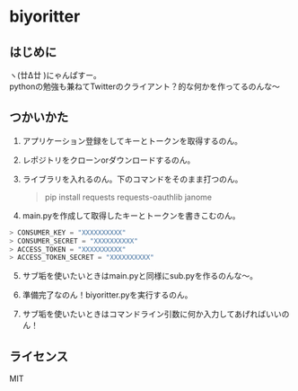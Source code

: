 # biyoritter

## はじめに

ヽ(廿Δ廿 )にゃんぱすー。  
pythonの勉強も兼ねてTwitterのクライアント？的な何かを作ってるのんな～  

## つかいかた

1. アプリケーション登録をしてキーとトークンを取得するのん。

2. レポジトリをクローンorダウンロードするのん。

3. ライブラリを入れるのん。下のコマンドをそのまま打つのん。
    > pip install requests requests-oauthlib janome

4. main.pyを作成して取得したキーとトークンを書きこむのん。

```:main.py
> CONSUMER_KEY = "XXXXXXXXXX"  
> CONSUMER_SECRET = "XXXXXXXXXX"  
> ACCESS_TOKEN = "XXXXXXXXXX"  
> ACCESS_TOKEN_SECRET = "XXXXXXXXXX"
```

5. サブ垢を使いたいときはmain.pyと同様にsub.pyを作るのんな～。

6. 準備完了なのん！biyoritter.pyを実行するのん。

7. サブ垢を使いたいときはコマンドライン引数に何か入力してあげればいいのん！

## ライセンス

MIT
